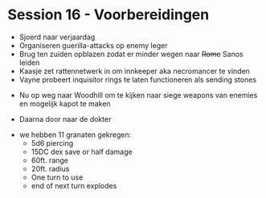 # Session 16 - Voorbereidingen

- Sjoerd naar verjaardag
- Organiseren guerilla-attacks op enemy leger
- Brug ten zuiden opblazen zodat er minder wegen naar ~~Rome~~ Sanos leiden
- Kaasje zet rattennetwerk in om innkeeper aka necromancer te vinden
- Vayne probeert inquisitor rings te laten functioneren als sending stones

+ Nu op weg naar Woodhill om te kijken naar siege weapons van enemies en mogelijk kapot te maken

- Daarna door naar de dokter

+ we hebben 11 granaten gekregen:
    - 5d6 piercing
    - 15DC dex save or half damage
    - 60ft. range
    - 20ft. radius
    - One turn to use
    - end of next turn explodes
